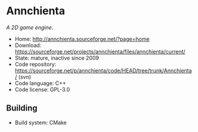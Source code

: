 # Annchienta

_A 2D game engine._

- Home: http://annchienta.sourceforge.net/?page=home
- Download: https://sourceforge.net/projects/annchienta/files/annchienta/current/
- State: mature, inactive since 2009
- Code repository: https://sourceforge.net/p/annchienta/code/HEAD/tree/trunk/Annchienta/ (svn)
- Code language: C++
- Code license: GPL-3.0

## Building

- Build system: CMake

